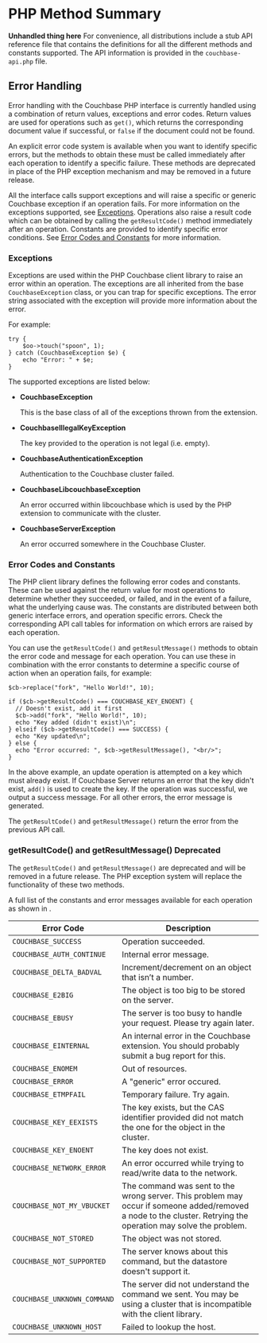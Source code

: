 # PHP Method Summary

**Unhandled thing here**
For convenience, all distributions include a stub API reference file that
contains the definitions for all the different methods and constants supported.
The API information is provided in the `couchbase-api.php` file.

<a id="api-reference-summary-errorhandling"></a>

## Error Handling

Error handling with the Couchbase PHP interface is currently handled using a
combination of return values, exceptions and error codes. Return values are used
for operations such as `get()`, which returns the corresponding document value
if successful, or `false` if the document could not be found.

An explicit error code system is available when you want to identify specific
errors, but the methods to obtain these must be called immediately after each
operation to identify a specific failure. These methods are deprecated in place
of the PHP exception mechanism and may be removed in a future release.

All the interface calls support exceptions and will raise a specific or generic
Couchbase exception if an operation fails. For more information on the
exceptions supported, see
[Exceptions](couchbase-sdk-php-ready.html#api-reference-summary-exceptions).
Operations also raise a result code which can be obtained by calling the
`getResultCode()` method immediately after an operation. Constants are provided
to identify specific error conditions. See [Error Codes and
Constants](couchbase-sdk-php-ready.html#api-reference-summary-errors) for more
information.

<a id="api-reference-summary-exceptions"></a>

### Exceptions

Exceptions are used within the PHP Couchbase client library to raise an error
within an operation. The exceptions are all inherited from the base
`CouchbaseException` class, or you can trap for specific exceptions. The error
string associated with the exception will provide more information about the
error.

For example:


```
try {
    $oo->touch("spoon", 1);
} catch (CouchbaseException $e) {
    echo "Error: " + $e;
}
```

The supported exceptions are listed below:

 * **CouchbaseException**

   This is the base class of all of the exceptions thrown from the extension.

 * **CouchbaseIllegalKeyException**

   The key provided to the operation is not legal (i.e. empty).

 * **CouchbaseAuthenticationException**

   Authentication to the Couchbase cluster failed.

 * **CouchbaseLibcouchbaseException**

   An error occurred within libcouchbase which is used by the PHP extension to
   communicate with the cluster.

 * **CouchbaseServerException**

   An error occurred somewhere in the Couchbase Cluster.

<a id="api-reference-summary-errors"></a>

### Error Codes and Constants

The PHP client library defines the following error codes and constants. These
can be used against the return value for most operations to determine whether
they succeeded, or failed, and in the event of a failure, what the underlying
cause was. The constants are distributed between both generic interface errors,
and operation specific errors. Check the corresponding API call tables for
information on which errors are raised by each operation.

You can use the `getResultCode()` and `getResultMessage()` methods to obtain the
error code and message for each operation. You can use these in combination with
the error constants to determine a specific course of action when an operation
fails, for example:


```
$cb->replace("fork", "Hello World!", 10);

if ($cb->getResultCode() === COUCHBASE_KEY_ENOENT) {
  // Doesn't exist, add it first
  $cb->add("fork", "Hello World!", 10);
  echo "Key added (didn't exist)\n";
} elseif ($cb->getResultCode() === SUCCESS) {
  echo "Key updated\n";
} else {
  echo "Error occurred: ", $cb->getResultMessage(), "<br/>";
}
```

In the above example, an update operation is attempted on a key which must
already exist. If Couchbase Server returns an error that the key didn't exist,
`add()` is used to create the key. If the operation was successful, we output a
success message. For all other errors, the error message is generated.

The `getResultCode()` and `getResultMessage()` return the error from the
previous API call.

### getResultCode() and getResultMessage() Deprecated

The `getResultCode()` and `getResultMessage()` are deprecated and will be
removed in a future release. The PHP exception system will replace the
functionality of these two methods.

A full list of the constants and error messages available for each operation as
shown in [](couchbase-sdk-php-ready.html#table-api-reference-summary-errors).

<a id="table-api-reference-summary-errors"></a>

Error Code                  | Description                                                                                                                                                   
----------------------------|---------------------------------------------------------------------------------------------------------------------------------------------------------------
`COUCHBASE_SUCCESS`         | Operation succeeded.                                                                                                                                          
`COUCHBASE_AUTH_CONTINUE`   | Internal error message.                                                                                                                                       
`COUCHBASE_DELTA_BADVAL`    | Increment/decrement on an object that isn’t a number.                                                                                                         
`COUCHBASE_E2BIG`           | The object is too big to be stored on the server.                                                                                                             
`COUCHBASE_EBUSY`           | The server is too busy to handle your request. Please try again later.                                                                                        
`COUCHBASE_EINTERNAL`       | An internal error in the Couchbase extension. You should probably submit a bug report for this.                                                               
`COUCHBASE_ENOMEM`          | Out of resources.                                                                                                                                             
`COUCHBASE_ERROR`           | A "generic" error occured.                                                                                                                                    
`COUCHBASE_ETMPFAIL`        | Temporary failure. Try again.                                                                                                                                 
`COUCHBASE_KEY_EEXISTS`     | The key exists, but the CAS identifier provided did not match the one for the object in the cluster.                                                          
`COUCHBASE_KEY_ENOENT`      | The key does not exist.                                                                                                                                       
`COUCHBASE_NETWORK_ERROR`   | An error occurred while trying to read/write data to the network.                                                                                             
`COUCHBASE_NOT_MY_VBUCKET`  | The command was sent to the wrong server. This problem may occur if someone added/removed a node to the cluster. Retrying the operation may solve the problem.
`COUCHBASE_NOT_STORED`      | The object was not stored.                                                                                                                                    
`COUCHBASE_NOT_SUPPORTED`   | The server knows about this command, but the datastore doesn't support it.                                                                                    
`COUCHBASE_UNKNOWN_COMMAND` | The server did not understand the command we sent. You may be using a cluster that is incompatible with the client library.                                   
`COUCHBASE_UNKNOWN_HOST`    | Failed to lookup the host.                                                                                                                                    

<a id="api-reference-connection"></a>

